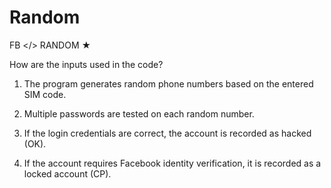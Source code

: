 # Random
FB &lt;/> RANDOM ★


How are the inputs used in the code?

1. The program generates random phone numbers based on the entered SIM code.


2. Multiple passwords are tested on each random number.


3. If the login credentials are correct, the account is recorded as hacked (OK).


4. If the account requires Facebook identity verification, it is recorded as a locked account (CP).



